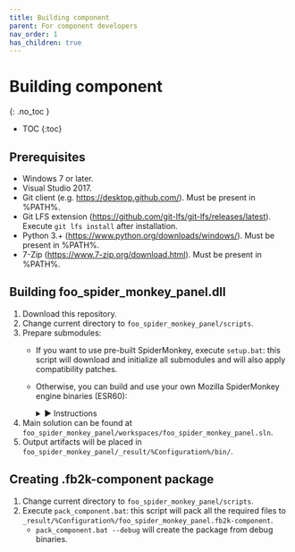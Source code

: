 ```yaml
---
title: Building component
parent: For component developers
nav_order: 1
has_children: true
---
```


# Building component
{: .no_toc }

* TOC
{:toc}

## Prerequisites

 - Windows 7 or later.
 - Visual Studio 2017.
 - Git client (e.g. https://desktop.github.com/). Must be present in %PATH%.
 - Git LFS extension (https://github.com/git-lfs/git-lfs/releases/latest). Execute `git lfs install` after installation.
 - Python 3.+ (https://www.python.org/downloads/windows/). Must be present in %PATH%.
 - 7-Zip (https://www.7-zip.org/download.html). Must be present in %PATH%.

## Building foo_spider_monkey_panel.dll

1. Download this repository.
1. Change current directory to `foo_spider_monkey_panel/scripts`.
1. Prepare submodules:
   - If you want to use pre-built SpiderMonkey, execute `setup.bat`: this script will download and initialize all submodules and will also apply compatibility patches.
   - Otherwise, you can build and use your own Mozilla SpiderMonkey engine binaries (ESR60):
     <details><summary markdown="span">► Instructions</summary>

     1. [Build SpiderMonkey](building_spidermonkey.md).<br>
     2. Put SpiderMonkey engine binaries and headers in `foo_spider_monkey_panel/mozjs` folder using the following pattern:<br>
        <blockquote>Configuration = Release or Debug<br>
        mozjs / %Configuration% / bin / *.dll | *.pdb<br>
        mozjs / %Configuration% / lib / *.lib<br>
        mozjs / %Configuration% / include / *.h</blockquote>
     3. Execute `setup.bat --skip_mozjs`.
     </details>
1. Main solution can be found at `foo_spider_monkey_panel/workspaces/foo_spider_monkey_panel.sln`.
1. Output artifacts will be placed in `foo_spider_monkey_panel/_result/%Configuration%/bin/`.

## Creating .fb2k-component package

1. Change current directory to `foo_spider_monkey_panel/scripts`.
1. Execute `pack_component.bat`: this script will pack all the required files to `_result/%Configuration%/foo_spider_monkey_panel.fb2k-component`.
   - `pack_component.bat --debug` will create the package from debug binaries.